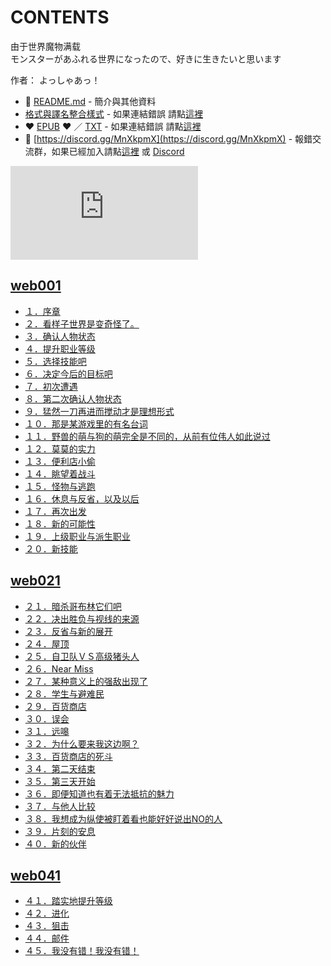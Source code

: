 # CONTENTS

由于世界魔物满载  
モンスターがあふれる世界になったので、好きに生きたいと思います  

作者： よっしゃあっ！  



- :closed_book: [README.md](README.md) - 簡介與其他資料
- [格式與譯名整合樣式](https://github.com/bluelovers/node-novel/blob/master/lib/locales/%E7%94%B1%E4%BA%8E%E4%B8%96%E7%95%8C%E9%AD%94%E7%89%A9%E6%BB%A1%E8%BD%BD.ts) - 如果連結錯誤 請點[這裡](https://github.com/bluelovers/node-novel/blob/master/lib/locales/)
-  :heart: [EPUB](https://gitlab.com/demonovel/epub-txt/blob/master/user/%E7%94%B1%E4%BA%8E%E4%B8%96%E7%95%8C%E9%AD%94%E7%89%A9%E6%BB%A1%E8%BD%BD.epub) :heart:  ／ [TXT](https://gitlab.com/demonovel/epub-txt/blob/master/user/out/%E7%94%B1%E4%BA%8E%E4%B8%96%E7%95%8C%E9%AD%94%E7%89%A9%E6%BB%A1%E8%BD%BD.out.txt) - 如果連結錯誤 請點[這裡](https://gitlab.com/demonovel/epub-txt/blob/master/user/)
- :mega: [https://discord.gg/MnXkpmX](https://discord.gg/MnXkpmX) - 報錯交流群，如果已經加入請點[這裡](https://discordapp.com/channels/467794087769014273/467794088285175809) 或 [Discord](https://discordapp.com/channels/@me)


![導航目錄](https://chart.apis.google.com/chart?cht=qr&chs=150x150&chl=https://gitlab.com/novel-group/txt-source/blob/master/user/由于世界魔物满载/導航目錄.md "導航目錄")




## [web001](web001)

- [１．序章](web001/%EF%BC%91%EF%BC%8E%E5%BA%8F%E7%AB%A0.txt)
- [２．看样子世界是变奇怪了。](web001/%EF%BC%92%EF%BC%8E%E7%9C%8B%E6%A0%B7%E5%AD%90%E4%B8%96%E7%95%8C%E6%98%AF%E5%8F%98%E5%A5%87%E6%80%AA%E4%BA%86%E3%80%82.txt)
- [３．确认人物状态](web001/%EF%BC%93%EF%BC%8E%E7%A1%AE%E8%AE%A4%E4%BA%BA%E7%89%A9%E7%8A%B6%E6%80%81.txt)
- [４．提升职业等级](web001/%EF%BC%94%EF%BC%8E%E6%8F%90%E5%8D%87%E8%81%8C%E4%B8%9A%E7%AD%89%E7%BA%A7.txt)
- [５．选择技能吧](web001/%EF%BC%95%EF%BC%8E%E9%80%89%E6%8B%A9%E6%8A%80%E8%83%BD%E5%90%A7.txt)
- [６．决定今后的目标吧](web001/%EF%BC%96%EF%BC%8E%E5%86%B3%E5%AE%9A%E4%BB%8A%E5%90%8E%E7%9A%84%E7%9B%AE%E6%A0%87%E5%90%A7.txt)
- [７．初次遭遇](web001/%EF%BC%97%EF%BC%8E%E5%88%9D%E6%AC%A1%E9%81%AD%E9%81%87.txt)
- [８．第二次确认人物状态](web001/%EF%BC%98%EF%BC%8E%E7%AC%AC%E4%BA%8C%E6%AC%A1%E7%A1%AE%E8%AE%A4%E4%BA%BA%E7%89%A9%E7%8A%B6%E6%80%81.txt)
- [９．猛然一刀再进而搅动才是理想形式](web001/%EF%BC%99%EF%BC%8E%E7%8C%9B%E7%84%B6%E4%B8%80%E5%88%80%E5%86%8D%E8%BF%9B%E8%80%8C%E6%90%85%E5%8A%A8%E6%89%8D%E6%98%AF%E7%90%86%E6%83%B3%E5%BD%A2%E5%BC%8F.txt)
- [１０．那是某游戏里的有名台词](web001/%EF%BC%91%EF%BC%90%EF%BC%8E%E9%82%A3%E6%98%AF%E6%9F%90%E6%B8%B8%E6%88%8F%E9%87%8C%E7%9A%84%E6%9C%89%E5%90%8D%E5%8F%B0%E8%AF%8D.txt)
- [１１．野兽的萌与狗的萌完全是不同的，从前有位伟人如此说过](web001/%EF%BC%91%EF%BC%91%EF%BC%8E%E9%87%8E%E5%85%BD%E7%9A%84%E8%90%8C%E4%B8%8E%E7%8B%97%E7%9A%84%E8%90%8C%E5%AE%8C%E5%85%A8%E6%98%AF%E4%B8%8D%E5%90%8C%E7%9A%84%EF%BC%8C%E4%BB%8E%E5%89%8D%E6%9C%89%E4%BD%8D%E4%BC%9F%E4%BA%BA%E5%A6%82%E6%AD%A4%E8%AF%B4%E8%BF%87.txt)
- [１２．莫莫的实力](web001/%EF%BC%91%EF%BC%92%EF%BC%8E%E8%8E%AB%E8%8E%AB%E7%9A%84%E5%AE%9E%E5%8A%9B.txt)
- [１３．便利店小偷](web001/%EF%BC%91%EF%BC%93%EF%BC%8E%E4%BE%BF%E5%88%A9%E5%BA%97%E5%B0%8F%E5%81%B7.txt)
- [１４．眺望着战斗](web001/%EF%BC%91%EF%BC%94%EF%BC%8E%E7%9C%BA%E6%9C%9B%E7%9D%80%E6%88%98%E6%96%97.txt)
- [１５．怪物与逃跑](web001/%EF%BC%91%EF%BC%95%EF%BC%8E%E6%80%AA%E7%89%A9%E4%B8%8E%E9%80%83%E8%B7%91.txt)
- [１６．休息与反省，以及以后](web001/%EF%BC%91%EF%BC%96%EF%BC%8E%E4%BC%91%E6%81%AF%E4%B8%8E%E5%8F%8D%E7%9C%81%EF%BC%8C%E4%BB%A5%E5%8F%8A%E4%BB%A5%E5%90%8E.txt)
- [１７．再次出发](web001/%EF%BC%91%EF%BC%97%EF%BC%8E%E5%86%8D%E6%AC%A1%E5%87%BA%E5%8F%91.txt)
- [１８．新的可能性](web001/%EF%BC%91%EF%BC%98%EF%BC%8E%E6%96%B0%E7%9A%84%E5%8F%AF%E8%83%BD%E6%80%A7.txt)
- [１９．上级职业与派生职业](web001/%EF%BC%91%EF%BC%99%EF%BC%8E%E4%B8%8A%E7%BA%A7%E8%81%8C%E4%B8%9A%E4%B8%8E%E6%B4%BE%E7%94%9F%E8%81%8C%E4%B8%9A.txt)
- [２０．新技能](web001/%EF%BC%92%EF%BC%90%EF%BC%8E%E6%96%B0%E6%8A%80%E8%83%BD.txt)


## [web021](web021)

- [２１．暗杀哥布林它们吧](web021/%EF%BC%92%EF%BC%91%EF%BC%8E%E6%9A%97%E6%9D%80%E5%93%A5%E5%B8%83%E6%9E%97%E5%AE%83%E4%BB%AC%E5%90%A7.txt)
- [２２．决出胜负与视线的来源](web021/%EF%BC%92%EF%BC%92%EF%BC%8E%E5%86%B3%E5%87%BA%E8%83%9C%E8%B4%9F%E4%B8%8E%E8%A7%86%E7%BA%BF%E7%9A%84%E6%9D%A5%E6%BA%90.txt)
- [２３．反省与新的展开](web021/%EF%BC%92%EF%BC%93%EF%BC%8E%E5%8F%8D%E7%9C%81%E4%B8%8E%E6%96%B0%E7%9A%84%E5%B1%95%E5%BC%80.txt)
- [２４．屋顶](web021/%EF%BC%92%EF%BC%94%EF%BC%8E%E5%B1%8B%E9%A1%B6.txt)
- [２５．自卫队ＶＳ高级猪头人](web021/%EF%BC%92%EF%BC%95%EF%BC%8E%E8%87%AA%E5%8D%AB%E9%98%9F%EF%BC%B6%EF%BC%B3%E9%AB%98%E7%BA%A7%E7%8C%AA%E5%A4%B4%E4%BA%BA.txt)
- [２６．Near Miss](web021/%EF%BC%92%EF%BC%96%EF%BC%8ENear%20Miss.txt)
- [２７．某种意义上的强敌出现了](web021/%EF%BC%92%EF%BC%97%EF%BC%8E%E6%9F%90%E7%A7%8D%E6%84%8F%E4%B9%89%E4%B8%8A%E7%9A%84%E5%BC%BA%E6%95%8C%E5%87%BA%E7%8E%B0%E4%BA%86.txt)
- [２８．学生与避难民](web021/%EF%BC%92%EF%BC%98%EF%BC%8E%E5%AD%A6%E7%94%9F%E4%B8%8E%E9%81%BF%E9%9A%BE%E6%B0%91.txt)
- [２９．百货商店](web021/%EF%BC%92%EF%BC%99%EF%BC%8E%E7%99%BE%E8%B4%A7%E5%95%86%E5%BA%97.txt)
- [３０．误会](web021/%EF%BC%93%EF%BC%90%EF%BC%8E%E8%AF%AF%E4%BC%9A.txt)
- [３１．远嗥](web021/%EF%BC%93%EF%BC%91%EF%BC%8E%E8%BF%9C%E5%97%A5.txt)
- [３２．为什么要来我这边啊？](web021/%EF%BC%93%EF%BC%92%EF%BC%8E%E4%B8%BA%E4%BB%80%E4%B9%88%E8%A6%81%E6%9D%A5%E6%88%91%E8%BF%99%E8%BE%B9%E5%95%8A%EF%BC%9F.txt)
- [３３．百货商店的死斗](web021/%EF%BC%93%EF%BC%93%EF%BC%8E%E7%99%BE%E8%B4%A7%E5%95%86%E5%BA%97%E7%9A%84%E6%AD%BB%E6%96%97.txt)
- [３４．第二天结束](web021/%EF%BC%93%EF%BC%94%EF%BC%8E%E7%AC%AC%E4%BA%8C%E5%A4%A9%E7%BB%93%E6%9D%9F.txt)
- [３５．第三天开始](web021/%EF%BC%93%EF%BC%95%EF%BC%8E%E7%AC%AC%E4%B8%89%E5%A4%A9%E5%BC%80%E5%A7%8B.txt)
- [３６．即便知道也有着无法抵抗的魅力](web021/%EF%BC%93%EF%BC%96%EF%BC%8E%E5%8D%B3%E4%BE%BF%E7%9F%A5%E9%81%93%E4%B9%9F%E6%9C%89%E7%9D%80%E6%97%A0%E6%B3%95%E6%8A%B5%E6%8A%97%E7%9A%84%E9%AD%85%E5%8A%9B.txt)
- [３７．与他人比较](web021/%EF%BC%93%EF%BC%97%EF%BC%8E%E4%B8%8E%E4%BB%96%E4%BA%BA%E6%AF%94%E8%BE%83.txt)
- [３８．我想成为纵使被盯着看也能好好说出NO的人](web021/%EF%BC%93%EF%BC%98%EF%BC%8E%E6%88%91%E6%83%B3%E6%88%90%E4%B8%BA%E7%BA%B5%E4%BD%BF%E8%A2%AB%E7%9B%AF%E7%9D%80%E7%9C%8B%E4%B9%9F%E8%83%BD%E5%A5%BD%E5%A5%BD%E8%AF%B4%E5%87%BANO%E7%9A%84%E4%BA%BA.txt)
- [３９．片刻的安息](web021/%EF%BC%93%EF%BC%99%EF%BC%8E%E7%89%87%E5%88%BB%E7%9A%84%E5%AE%89%E6%81%AF.txt)
- [４０．新的伙伴](web021/%EF%BC%94%EF%BC%90%EF%BC%8E%E6%96%B0%E7%9A%84%E4%BC%99%E4%BC%B4.txt)


## [web041](web041)

- [４１．踏实地提升等级](web041/%EF%BC%94%EF%BC%91%EF%BC%8E%E8%B8%8F%E5%AE%9E%E5%9C%B0%E6%8F%90%E5%8D%87%E7%AD%89%E7%BA%A7.txt)
- [４２．进化](web041/%EF%BC%94%EF%BC%92%EF%BC%8E%E8%BF%9B%E5%8C%96.txt)
- [４３．狙击](web041/%EF%BC%94%EF%BC%93%EF%BC%8E%E7%8B%99%E5%87%BB.txt)
- [４４．邮件](web041/%EF%BC%94%EF%BC%94%EF%BC%8E%E9%82%AE%E4%BB%B6.txt)
- [４５．我没有错！我没有错！](web041/%EF%BC%94%EF%BC%95%EF%BC%8E%E6%88%91%E6%B2%A1%E6%9C%89%E9%94%99%EF%BC%81%E6%88%91%E6%B2%A1%E6%9C%89%E9%94%99%EF%BC%81.txt)

